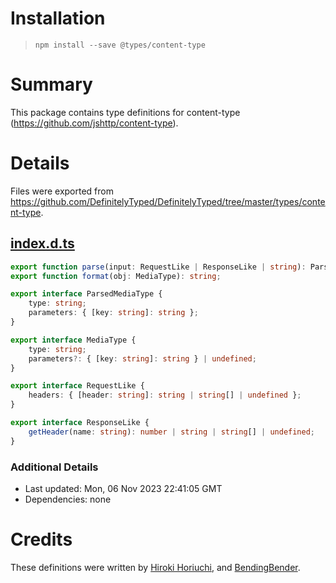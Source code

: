 # Installation
> `npm install --save @types/content-type`

# Summary
This package contains type definitions for content-type (https://github.com/jshttp/content-type).

# Details
Files were exported from https://github.com/DefinitelyTyped/DefinitelyTyped/tree/master/types/content-type.
## [index.d.ts](https://github.com/DefinitelyTyped/DefinitelyTyped/tree/master/types/content-type/index.d.ts)
````ts
export function parse(input: RequestLike | ResponseLike | string): ParsedMediaType;
export function format(obj: MediaType): string;

export interface ParsedMediaType {
    type: string;
    parameters: { [key: string]: string };
}

export interface MediaType {
    type: string;
    parameters?: { [key: string]: string } | undefined;
}

export interface RequestLike {
    headers: { [header: string]: string | string[] | undefined };
}

export interface ResponseLike {
    getHeader(name: string): number | string | string[] | undefined;
}

````

### Additional Details
 * Last updated: Mon, 06 Nov 2023 22:41:05 GMT
 * Dependencies: none

# Credits
These definitions were written by [Hiroki Horiuchi](https://github.com/horiuchi), and [BendingBender](https://github.com/BendingBender).
